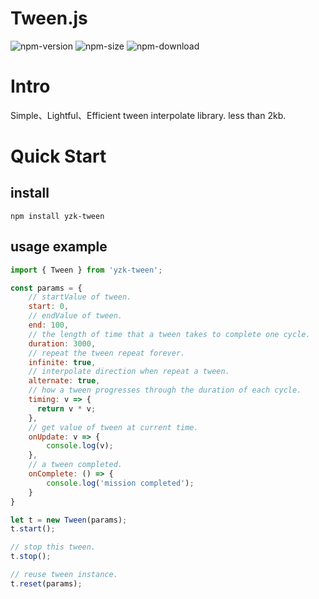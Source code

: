 # Tween.js
![npm-version](https://img.shields.io/npm/v/yzk-tween)
![npm-size](https://img.shields.io/bundlephobia/minzip/yzk-tween)
![npm-download](https://img.shields.io/npm/dm/yzk-tween)

# Intro
Simple、Lightful、Efficient tween interpolate library. less than 2kb.


# Quick Start

## install
```shell
npm install yzk-tween
```

## usage example
```javascript
import { Tween } from 'yzk-tween';

const params = {
    // startValue of tween.
    start: 0,
    // endValue of tween.
    end: 100,
    // the length of time that a tween takes to complete one cycle.
    duration: 3000,
    // repeat the tween repeat forever.
    infinite: true,
    // interpolate direction when repeat a tween.
    alternate: true,
    // how a tween progresses through the duration of each cycle.
    timing: v => {
      return v * v;
    },
    // get value of tween at current time.
    onUpdate: v => {
        console.log(v);
    },
    // a tween completed.
    onComplete: () => {
        console.log('mission completed');
    }
}

let t = new Tween(params);
t.start();

// stop this tween.
t.stop();

// reuse tween instance.
t.reset(params);
```


